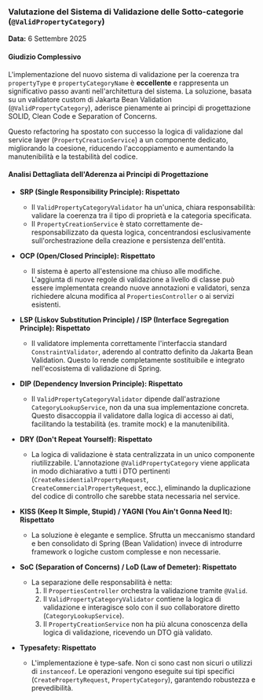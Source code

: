 ### **Valutazione del Sistema di Validazione delle Sotto-categorie (`@ValidPropertyCategory`)**

**Data:** 6 Settembre 2025

#### **Giudizio Complessivo**

L'implementazione del nuovo sistema di validazione per la coerenza tra `propertyType` e `propertyCategoryName` è **eccellente** e rappresenta un significativo passo avanti nell'architettura del sistema. La soluzione, basata su un validatore custom di Jakarta Bean Validation (`@ValidPropertyCategory`), aderisce pienamente ai principi di progettazione SOLID, Clean Code e Separation of Concerns.

Questo refactoring ha spostato con successo la logica di validazione dal service layer (`PropertyCreationService`) a un componente dedicato, migliorando la coesione, riducendo l'accoppiamento e aumentando la manutenibilità e la testabilità del codice.

#### **Analisi Dettagliata dell'Aderenza ai Principi di Progettazione**

*   **SRP (Single Responsibility Principle): Rispettato**
    *   Il `ValidPropertyCategoryValidator` ha un'unica, chiara responsabilità: validare la coerenza tra il tipo di proprietà e la categoria specificata.
    *   Il `PropertyCreationService` è stato correttamente de-responsabilizzato da questa logica, concentrandosi esclusivamente sull'orchestrazione della creazione e persistenza dell'entità.

*   **OCP (Open/Closed Principle): Rispettato**
    *   Il sistema è aperto all'estensione ma chiuso alle modifiche. L'aggiunta di nuove regole di validazione a livello di classe può essere implementata creando nuove annotazioni e validatori, senza richiedere alcuna modifica al `PropertiesController` o ai servizi esistenti.

*   **LSP (Liskov Substitution Principle) / ISP (Interface Segregation Principle): Rispettato**
    *   Il validatore implementa correttamente l'interfaccia standard `ConstraintValidator`, aderendo al contratto definito da Jakarta Bean Validation. Questo lo rende completamente sostituibile e integrato nell'ecosistema di validazione di Spring.

*   **DIP (Dependency Inversion Principle): Rispettato**
    *   Il `ValidPropertyCategoryValidator` dipende dall'astrazione `CategoryLookupService`, non da una sua implementazione concreta. Questo disaccoppia il validatore dalla logica di accesso ai dati, facilitando la testabilità (es. tramite mock) e la manutenibilità.

*   **DRY (Don't Repeat Yourself): Rispettato**
    *   La logica di validazione è stata centralizzata in un unico componente riutilizzabile. L'annotazione `@ValidPropertyCategory` viene applicata in modo dichiarativo a tutti i DTO pertinenti (`CreateResidentialPropertyRequest`, `CreateCommercialPropertyRequest`, ecc.), eliminando la duplicazione del codice di controllo che sarebbe stata necessaria nel service.

*   **KISS (Keep It Simple, Stupid) / YAGNI (You Ain't Gonna Need It): Rispettato**
    *   La soluzione è elegante e semplice. Sfrutta un meccanismo standard e ben consolidato di Spring (Bean Validation) invece di introdurre framework o logiche custom complesse e non necessarie.

*   **SoC (Separation of Concerns) / LoD (Law of Demeter): Rispettato**
    *   La separazione delle responsabilità è netta:
        1.  Il `PropertiesController` orchestra la validazione tramite `@Valid`.
        2.  Il `ValidPropertyCategoryValidator` contiene la logica di validazione e interagisce solo con il suo collaboratore diretto (`CategoryLookupService`).
        3.  Il `PropertyCreationService` non ha più alcuna conoscenza della logica di validazione, ricevendo un DTO già validato.

*   **Typesafety: Rispettato**
    *   L'implementazione è type-safe. Non ci sono cast non sicuri o utilizzi di `instanceof`. Le operazioni vengono eseguite sui tipi specifici (`CreatePropertyRequest`, `PropertyCategory`), garantendo robustezza e prevedibilità.
